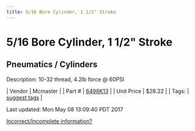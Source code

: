 ```yaml
---
title: 5/16 Bore Cylinder, 1 1/2" Stroke
---
```


# 5/16 Bore Cylinder, 1 1/2" Stroke
## Pneumatics / Cylinders
Description: 	10-32 thread, 4.2lb force @ 60PSI 

| Vendor | Mcmaster | 
| Part # | [6498K13](https://www.mcmaster.com/#6498K13) | 
| Unit Price | $28.22 | 
| Tags: | [suggest tags](https://docs.google.com/forms/d/e/1FAIpQLSeWyY8v3RgOty-MyWmh9U0iivNYN_molChYyS-0U-o-kOAv_g/viewform) | 

Last updated: Mon May 08 13:09:40 PDT 2017

 [Incorrect/Incomplete information?](https://docs.google.com/forms/d/e/1FAIpQLSeWyY8v3RgOty-MyWmh9U0iivNYN_molChYyS-0U-o-kOAv_g/viewform)